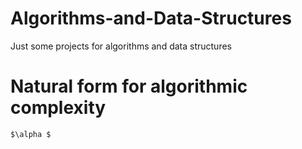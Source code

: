 # Algorithms-and-Data-Structures
Just some projects for algorithms and data structures
# Natural form for algorithmic complexity
`$\alpha $`
